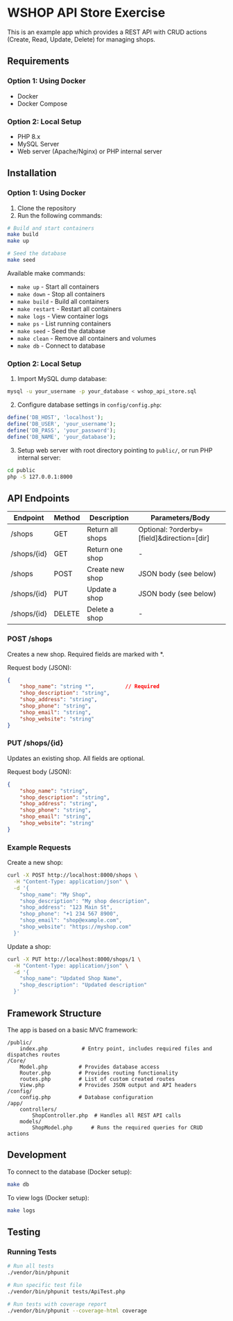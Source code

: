 # WSHOP API Store Exercise

This is an example app which provides a REST API with CRUD actions (Create, Read, Update, Delete) for managing shops.

## Requirements

### Option 1: Using Docker
- Docker
- Docker Compose

### Option 2: Local Setup
- PHP 8.x
- MySQL Server
- Web server (Apache/Nginx) or PHP internal server

## Installation

### Option 1: Using Docker

1. Clone the repository
2. Run the following commands:
```bash
# Build and start containers
make build
make up

# Seed the database
make seed
```

Available make commands:
- `make up` - Start all containers
- `make down` - Stop all containers
- `make build` - Build all containers
- `make restart` - Restart all containers
- `make logs` - View container logs
- `make ps` - List running containers
- `make seed` - Seed the database
- `make clean` - Remove all containers and volumes
- `make db` - Connect to database

### Option 2: Local Setup

1. Import MySQL dump database:
```bash
mysql -u your_username -p your_database < wshop_api_store.sql
```

2. Configure database settings in `config/config.php`:
```php
define('DB_HOST', 'localhost');
define('DB_USER', 'your_username');
define('DB_PASS', 'your_password');
define('DB_NAME', 'your_database');
```

3. Setup web server with root directory pointing to `public/`, or run PHP internal server:
```bash
cd public
php -S 127.0.0.1:8000
```

## API Endpoints

| Endpoint    | Method | Description                    | Parameters/Body                                |
|-------------|--------|--------------------------------|----------------------------------------------|
| /shops      | GET    | Return all shops              | Optional: ?orderby=[field]&direction=[dir]   |
| /shops/{id} | GET    | Return one shop               | -                                            |
| /shops      | POST   | Create new shop               | JSON body (see below)                        |
| /shops/{id} | PUT    | Update a shop                 | JSON body (see below)                        |
| /shops/{id} | DELETE | Delete a shop                 | -                                            |

### POST /shops
Creates a new shop. Required fields are marked with *.

Request body (JSON):
```json
{
    "shop_name": "string *",          // Required
    "shop_description": "string",
    "shop_address": "string",
    "shop_phone": "string",
    "shop_email": "string",
    "shop_website": "string"
}
```

### PUT /shops/{id}
Updates an existing shop. All fields are optional.

Request body (JSON):
```json
{
    "shop_name": "string",
    "shop_description": "string",
    "shop_address": "string",
    "shop_phone": "string",
    "shop_email": "string",
    "shop_website": "string"
}
```

### Example Requests

Create a new shop:
```bash
curl -X POST http://localhost:8000/shops \
  -H "Content-Type: application/json" \
  -d '{
    "shop_name": "My Shop",
    "shop_description": "My shop description",
    "shop_address": "123 Main St",
    "shop_phone": "+1 234 567 8900",
    "shop_email": "shop@example.com",
    "shop_website": "https://myshop.com"
  }'
```

Update a shop:
```bash
curl -X PUT http://localhost:8000/shops/1 \
  -H "Content-Type: application/json" \
  -d '{
    "shop_name": "Updated Shop Name",
    "shop_description": "Updated description"
  }'
```
## Framework Structure

The app is based on a basic MVC framework:

```
/public/
    index.php           # Entry point, includes required files and dispatches routes
/Core/
    Model.php          # Provides database access
    Router.php         # Provides routing functionality
    routes.php         # List of custom created routes
    View.php           # Provides JSON output and API headers
/config/
    config.php         # Database configuration
/app/
    controllers/
        ShopController.php  # Handles all REST API calls
    models/
        ShopModel.php      # Runs the required queries for CRUD actions
```

## Development

To connect to the database (Docker setup):
```bash
make db
```

To view logs (Docker setup):
```bash
make logs
```

## Testing

### Running Tests

```bash
# Run all tests
./vendor/bin/phpunit

# Run specific test file
./vendor/bin/phpunit tests/ApiTest.php

# Run tests with coverage report
./vendor/bin/phpunit --coverage-html coverage
```
